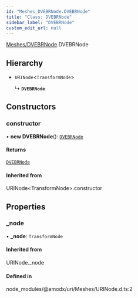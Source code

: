 ```yaml
---
id: "Meshes_DVEBRNode.DVEBRNode"
title: "Class: DVEBRNode"
sidebar_label: "DVEBRNode"
custom_edit_url: null
---
```


[Meshes/DVEBRNode](../modules/Meshes_DVEBRNode.md).DVEBRNode

## Hierarchy

- `URINode`\<`TransformNode`\>

  ↳ **`DVEBRNode`**

## Constructors

### constructor

• **new DVEBRNode**(): [`DVEBRNode`](Meshes_DVEBRNode.DVEBRNode.md)

#### Returns

[`DVEBRNode`](Meshes_DVEBRNode.DVEBRNode.md)

#### Inherited from

URINode\<TransformNode\>.constructor

## Properties

### \_node

• **\_node**: `TransformNode`

#### Inherited from

URINode.\_node

#### Defined in

node_modules/@amodx/uri/Meshes/URINode.d.ts:2
